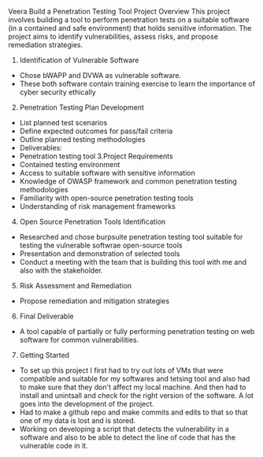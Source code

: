 Veera
Build a Penetration Testing Tool
Project Overview
This project involves building a tool to perform penetration tests on a suitable software (in a contained and safe environment) that holds sensitive information. The project aims to identify vulnerabilities, assess risks, and propose remediation strategies.
1. Identification of Vulnerable Software
- Chose bWAPP and DVWA as vulnerable software. 
- These both software contain training exercise to learn the importance of cyber security ethically
2. Penetration Testing Plan Development
- List planned test scenarios
- Define expected outcomes for pass/fail criteria
- Outline planned testing methodologies
- Deliverables:
- Penetration testing tool
3.Project Requirements
- Contained testing environment
- Access to suitable software with sensitive information
- Knowledge of OWASP framework and common penetration testing methodologies
- Familiarity with open-source penetration testing tools
- Understanding of risk management frameworks 
4. Open Source Penetration Tools Identification
- Researched and chose burpsuite penetration testing tool suitable for testing the vulnerable softwrae open-source tools 
- Presentation and demonstration of selected tools
- Conduct a meeting with the team that is building this tool with me and also with the stakeholder.
5. Risk Assessment and Remediation
- Propose remediation and mitigation strategies
6. Final Deliverable
- A tool capable of partially or fully performing penetration testing on web software for common vulnerabilities.
7. Getting Started
- To set up this project I first had to try out lots of VMs that were compatible and suitable for my softwares and tetsing tool and also had to make sure that they don't affect my local machine. And then had to install and unintsall and check for the right version of the software. A lot goes into the development of the project.
- Had to make a github repo and make commits and edits to that so that one of my data is lost and is stored. 
- Working on developing a script that detects the vulnerability in a software and also to be able to detect the line of code that has the vulnerable code in it. 
